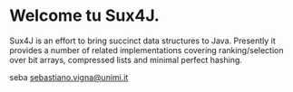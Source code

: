 Welcome tu Sux4J.
=================

Sux4J is an effort to bring succinct data structures to Java. Presently it
provides a number of related implementations covering ranking/selection
over bit arrays, compressed lists and minimal perfect hashing.

seba <sebastiano.vigna@unimi.it>
